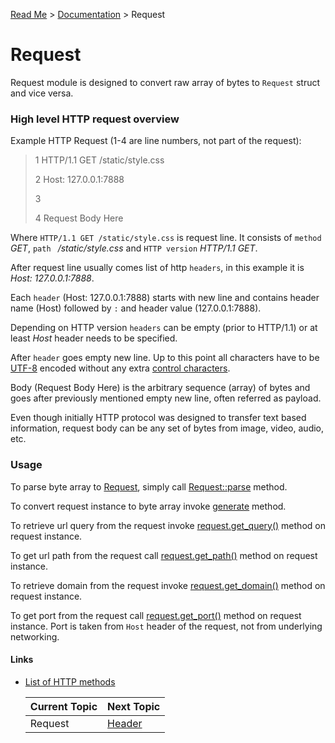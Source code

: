 [Read Me](https://github.com/bohdaq/rust-web-server/blob/main/README.md) > [Documentation](https://github.com/bohdaq/rust-web-server/tree/main/src/README.md)  > Request

# Request 

Request module is designed to convert raw array of bytes to `Request` struct and vice versa.

### High level HTTP request overview
Example HTTP Request (1-4 are line numbers, not part of the request):
>1 HTTP/1.1 GET /static/style.css  
> 
>2 Host: 127.0.0.1:7888
> 
>3 
> 
>4 Request Body Here

Where `HTTP/1.1 GET /static/style.css` is request line. It consists of `method` _GET_, `path ` _/static/style.css_ and `HTTP version` _HTTP/1.1 GET_.

After request line usually comes list of http `headers`, in this example it is _Host: 127.0.0.1:7888_. 

Each `header` (Host: 127.0.0.1:7888) starts with new line and contains header name (Host) followed by `:` and header value (127.0.0.1:7888).

Depending on HTTP version `headers` can be empty (prior to HTTP/1.1) or at least _Host_ header needs to be specified.

After `header` goes empty new line. Up to this point all characters have to be [UTF-8](https://en.wikipedia.org/wiki/UTF-8) encoded without any extra [control characters](https://en.wikipedia.org/wiki/Control_character). 

Body (Request Body Here) is the arbitrary sequence (array) of bytes and goes after previously mentioned empty new line, often referred as payload. 

Even though initially HTTP protocol was designed to transfer text based information, request body can be any set of bytes from image, video, audio, etc.

### Usage
To parse byte array to [Request](https://github.com/bohdaq/rust-web-server/blob/main/src/request/mod.rs#L16), simply call [Request::parse](https://github.com/bohdaq/rust-web-server/blob/main/src/request/example/mod.rs#L19) method.

To convert request instance to byte array invoke [generate](https://github.com/bohdaq/rust-web-server/blob/main/src/request/example/mod.rs#L82) method.

To retrieve url query from the request invoke [request.get_query()](https://github.com/bohdaq/rust-web-server/blob/b1465a0687bcff1c7376b470d5ca7cb17419aa63/src/request/tests.rs#L701) method on request instance.

To get url path from the request call [request.get_path()](https://github.com/bohdaq/rust-web-server/blob/b1465a0687bcff1c7376b470d5ca7cb17419aa63/src/request/tests.rs#L758) method on request instance.

To retrieve domain from the request invoke [request.get_domain()](https://github.com/bohdaq/rust-web-server/blob/b1465a0687bcff1c7376b470d5ca7cb17419aa63/src/request/tests.rs#L612) method on request instance.

To get port from the request call [request.get_port()](https://github.com/bohdaq/rust-web-server/blob/b1465a0687bcff1c7376b470d5ca7cb17419aa63/src/request/tests.rs#L427) method on request instance. Port is taken from `Host` header of the request, not from underlying networking.
#### Links
- [List of HTTP methods](https://github.com/bohdaq/rust-web-server/blob/main/src/request/mod.rs#L37)


  Current Topic | Next Topic
  ---------------| ---
  Request          | [Header](https://github.com/bohdaq/rust-web-server/tree/main/src/header)
